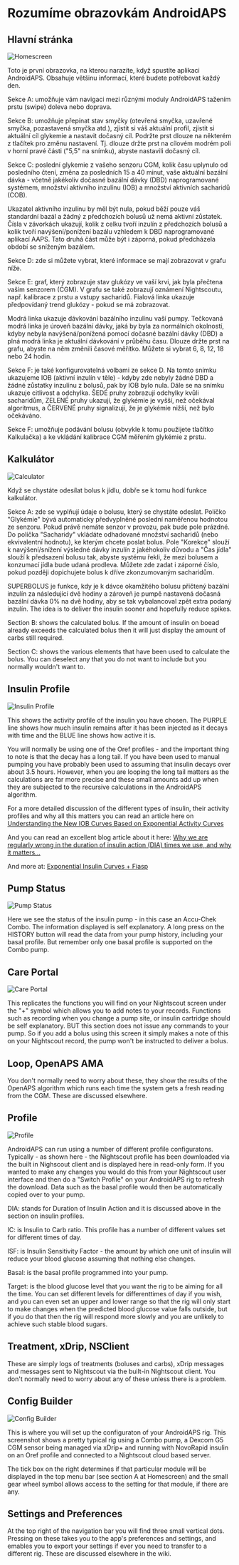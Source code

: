 # Rozumíme obrazovkám AndroidAPS

## Hlavní stránka

![Homescreen](../images/Screenshot_Home_screen.png)

Toto je první obrazovka, na kterou narazíte, když spustíte aplikaci AndroidAPS. Obsahuje většinu informací, které budete potřebovat každý den.

Sekce A: umožňuje vám navigaci mezi různými moduly AndroidAPS tažením prstu (swipe) doleva nebo doprava.

Sekce B: umožňuje přepínat stav smyčky (otevřená smyčka, uzavřené smyčka, pozastavená smyčka atd.), zjistit si váš aktuální profil, zjistit si aktuální cíl glykemie a nastavit dočasný cíl. Podržte prst dlouze na některém z tlačítek pro změnu nastavení. Tj. dlouze držte prst na cílovém modrém poli v horní pravé části ("5,5" na snímku), abyste nastavili dočasný cíl.

Sekce C: poslední glykemie z vašeho senzoru CGM, kolik času uplynulo od posledního čtení, změna za posledních 15 a 40 minut, vaše aktuální bazální dávka - včetně jakékoliv dočasné bazální dávky (DBD) naprogramované systémem, množství aktivního inzulínu (IOB) a množství aktivních sacharidů (COB).

Ukazatel aktivního inzulínu by měl být nula, pokud běží pouze váš standardní bazál a žádný z předchozích bolusů už nemá aktivní zůstatek. Čísla v závorkách ukazují, kolik z celku tvoří inzulín z předchozích bolusů a kolik tvoří navýšení/ponížení bazálu vzhledem k DBD naprogramované aplikací AAPS. Tato druhá část může být i záporná, pokud předcházela období se sníženým bazálem.

Sekce D: zde si můžete vybrat, které informace se mají zobrazovat v grafu níže.

Sekce E: graf, který zobrazuje stav glukózy ve vaší krvi, jak byla přečtena vaším senzorem (CGM). V grafu se také zobrazují oznámení Nightscoutu, např. kalibrace z prstu a vstupy sacharidů. Fialová linka ukazuje předpovídaný trend glukózy - pokud se má zobrazovat.

Modrá linka ukazuje dávkování bazálního inzulínu vaší pumpy. Tečkovaná modrá linka je úroveň bazální dávky, jaká by byla za normálních okolností, kdyby nebyla navýšená/ponížená pomocí dočasné bazální dávky (DBD) a plná modrá linka je aktuální dávkování v průběhu času. Dlouze držte prst na grafu, abyste na něm změnili časové měřítko. Můžete si vybrat 6, 8, 12, 18 nebo 24 hodin.

Sekce F: je také konfigurovatelná volbami ze sekce D. Na tomto snímku ukazujeme IOB (aktivní inzulín v těle) - kdyby zde nebyly žádné DBD a žádné zůstatky inzulínu z bolusů, pak by IOB bylo nula. Dále se na snímku ukazuje citlivost a odchylka. ŠEDÉ pruhy zobrazují odchylky kvůli sacharidům, ZELENÉ pruhy ukazují, že glykémie je vyšší, než očekával algoritmus, a ČERVENÉ pruhy signalizují, že je glykémie nižší, než bylo očekáváno.

Sekce F: umožňuje podávání bolusu (obvykle k tomu použijete tlačítko Kalkulačka) a ke vkládání kalibrace CGM měřením glykémie z prstu.

## Kalkulátor

![Calculator](../images/Screenshot_Bolus_calculator.png)

Když se chystáte odesílat bolus k jídlu, dobře se k tomu hodí funkce kalkulátor.

Sekce A: zde se vyplňují údaje o bolusu, který se chystáte odeslat. Políčko "Glykémie" bývá automaticky předvyplněné poslední naměřenou hodnotou ze senzoru. Pokud právě nemáte senzor v provozu, pak bude pole prázdné. Do políčka "Sacharidy" vkládáte odhadované množství sacharidů (nebo ekvivalentní hodnotu), ke kterým chcete poslat bolus. Pole "Korekce" slouží k navýšení/snížení výsledné dávky inzulín z jakéhokoliv důvodu a "Čas jídla" slouží k předsazení bolusu tak, abyste systému řekli, že mezi bolusem a konzumací jídla bude udaná prodleva. Můžete zde zadat i záporné číslo, pokud později dopichujete bolus k dříve zkonzumovaným sacharidům.

SUPERBOLUS je funkce, kdy je k dávce okamžitého bolusu přičtený bazální inzulín za následující dvě hodiny a zároveň je pumpě nastavená dočasná bazální dávka 0% na dvě hodiny, aby se tak vybalancoval zpět extra podaný inzulín. The idea is to deliver the insulin sooner and hopefully reduce spikes.

Section B: shows the calculated bolus. If the amount of insulin on boead already exceeds the calculated bolus then it will just display the amount of carbs still required.

Section C: shows the various elements that have been used to calculate the bolus. You can deselect any that you do not want to include but you normally wouldn't want to.

## Insulin Profile

![Insulin Profile](../images/Screenshot_insulin_profile.png)

This shows the activity profile of the insulin you have chosen. The PURPLE line shows how much insulin remains after it has been injected as it decays with time and the BLUE line shows how active it is.

You will normally be using one of the Oref profiles - and the important thing to note is that the decay has a long tail. If you have been used to manual pumping you have probably been used to assuming that insulin decays over about 3.5 hours. However, when you are looping the long tail matters as the calculations are far more precise and these small amounts add up when they are subjected to the recursive calculations in the AndroidAPS algorithm.

For a more detailed discussion of the different types of insulin, their activity profiles and why all this matters you can read an article here on [Understanding the New IOB Curves Based on Exponential Activity Curves](https://openaps.readthedocs.io/en/latest/docs/While%20You%20Wait%20For%20Gear/understanding-insulin-on-board-calculations.html#understanding-the-new-iob-curves-based-on-exponential-activity-curves)

And you can read an excellent blog article about it here: [Why we are regularly wrong in the duration of insulin action (DIA) times we use, and why it matters…](http://www.diabettech.com/insulin/why-we-are-regularly-wrong-in-the-duration-of-insulin-action-dia-times-we-use-and-why-it-matters/)

And more at: [Exponential Insulin Curves + Fiasp](http://seemycgm.com/2017/10/21/exponential-insulin-curves-fiasp/)

## Pump Status

![Pump Status](../images/Screenshot_pump_Combo.png)

Here we see the status of the insulin pump - in this case an Accu-Chek Combo. The information displayed is self explanatory. A long press on the HISTORY button will read the data from your pump history, including your basal profile. But remember only one basal profile is supported on the Combo pump.

## Care Portal

![Care Portal](../images/Screenshot_care_portal.png)

This replicates the functions you will find on your Nightscout screen under the "+" symbol which allows you to add notes to your records. Functions such as recording when you change a pump site, or insulin cartridge should be self explanatory. BUT this section does not issue any commands to your pump. So if you add a bolus using this screen it simply makes a note of this on your Nightscout record, the pump won't be instructed to deliver a bolus.

## Loop, OpenAPS AMA

You don't normally need to worry about these, they show the results of the OpenAPS algorithm which runs each time the system gets a fresh reading from the CGM. These are discussed elsewhere.

## Profile

![Profile](../images/Screenshot_profile.png)

AndroidAPS can run using a number of different profile configuratons. Typically - as shown here - the Nightscout profile has been downloaded via the built in Nighscout client and is displayed here in read-only form. If you wanted to make any changes you would do this from your Nightscout user interface and then do a "Switch Profile" on your AndroidAPS rig to refresh the download. Data such as the basal profile would then be automatically copied over to your pump.

DIA: stands for Duration of Insulin Action and it is discussed above in the section on insulin profiles.

IC: is Insulin to Carb ratio. This profile has a number of different values set for different times of day.

ISF: is Insulin Sensitivity Factor - the amount by which one unit of insulin will reduce your blood glucose assuming that nothing else changes.

Basal: is the basal profile programmed into your pump.

Target: is the blood glucose level that you want the rig to be aiming for all the time. You can set different levels for differenttimes of day if you wish, and you can even set an upper and lower range so that the rig will only start to make changes when the predicted blood glucose value falls outside, but if you do that then the rig will respond more slowly and you are unlikely to achieve such stable blood sugars.

## Treatment, xDrip, NSClient

These are simply logs of treatments (boluses and carbs), xDrip messages and messages sent to Nightscout via the built-in Nightscout client. You don't normally need to worry about any of these unless there is a problem.

## Config Builder

![Config Builder](../images/Screenshot_config_builder.png)

This is where you will set up the configuraton of your AndroidAPS rig. This screenshot shows a pretty typical rig using a Combo pump, a Dexcom G5 CGM sensor being managed via xDrip+ and running with NovoRapid insulin on an Oref profile and connected to a Nightscout cloud based server.

The tick box on the right determines if that particular module will be displayed in the top menu bar (see section A at Homescreen) and the small gear wheel symbol allows access to the setting for that module, if there are any.

## Settings and Preferences

At the top right of the navigation bar you will find three small vertical dots. Pressing on these takes you to the app's preferences and settings, and emables you to export your settings if ever you need to transfer to a different rig. These are discussed elsewhere in the wiki.